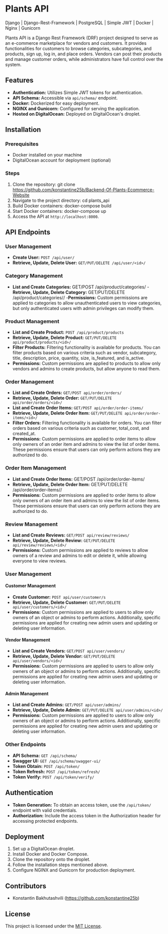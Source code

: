 # Plants API
Django | Django-Rest-Framework | PostgreSQL | Simple JWT | Docker | Nginx | Gunicorn

Plants API is a Django Rest Framework (DRF) project designed to serve as an e-commerce marketplace for vendors and customers. It provides functionalities for customers to browse categories, subcategories, and products, sign up, log in, and place orders. Vendors can post their products and manage customer orders, while administrators have full control over the system.

## Features

- **Authentication:** Utilizes Simple JWT tokens for authentication.
- **API Schema:** Accessible via `api/schema/` endpoint.
- **Docker:** Dockerized for easy deployment.
- **NGINX and Gunicorn:** Configured for serving the application.
- **Hosted on DigitalOcean:** Deployed on DigitalOcean's droplet.

## Installation

### Prerequisites

- Docker installed on your machine
- DigitalOcean account for deployment (optional)

### Steps

1. Clone the repository:
git clone https://github.com/konstantine25b/Backend-Of-Plants-Ecommerce-Website
2. Navigate to the project directory:
cd plants_api
3. Build Docker containers:
docker-compose build
4. Start Docker containers:
docker-compose up
5. Access the API at `http://localhost:8000`.

## API Endpoints

### User Management

- **Create User:** `POST /api/user/`
- **Retrieve, Update, Delete User:** `GET/PUT/DELETE /api/user/<id>/`

### Category Management
- **List and Create Categories:** GET/POST /api/product/categories/
-**Retrieve, Update, Delete Category:** GET/PUT/DELETE /api/product/categories/<id>/
-**Permissions:** Custom permissions are applied to categories to allow unauthenticated users to view categories, but only authenticated users with admin privileges can modify them.

### Product Management

- **List and Create Product:** `POST /api/product/products`
- **Retrieve, Update, Delete Product:** `GET/PUT/DELETE api/product/products/<id>/`
- **Filter Products:** Filtering functionality is available for products. You can filter products based on various criteria such as vendor, subcategory, title, description, price, quantity, size, is_featured, and is_active.
- **Permissions:** Custom permissions are applied to products to allow only vendors and admins to create products, but allow anyone to read them.

### Order Management

- **List and Create Orders:** `GET/POST api/order/orders/`
- **Retrieve, Update, Delete Order:** `GET/PUT/DELETE api/order/orders/<id>/`
- **List and Create Order Items:** `GET/POST api/order/order-items/`
- **Retrieve, Update, Delete Order Item:** `GET/PUT/DELETE api/order/order-items/<id>/`
- **Filter Orders:** Filtering functionality is available for orders. You can filter orders based on various criteria such as customer, total_cost, and created_at.
- **Permissions:** Custom permissions are applied to order items to allow only owners of an order item and admins to view the list of order items. These permissions ensure that users can only perform actions they are authorized to do.
  
### Order Item Management
- **List and Create Order Items:** GET/POST /api/order/order-items/
- **Retrieve, Update, Delete Order Item:** GET/PUT/DELETE /api/order/order-items/<id>/
- **Permissions:** Custom permissions are applied to order items to allow only owners of an order item and admins to view the list of order items. These permissions ensure that users can only perform actions they are authorized to do.

### Review Management

- **List and Create Reviews:** `GET/POST api/review/reviews/`
- **Retrieve, Update, Delete Review:** `GET/PUT/DELETE api/review/reviews/<id>/`
- **Permissions:** Custom permissions are applied to reviews to allow owners of a review and admins to edit or delete it, while allowing everyone to view reviews.

### User Management

#### Customer Management

- **Create Customer:** `POST api/user/customer/s`
- **Retrieve, Update, Delete Customer:** `GET/PUT/DELETE api/user/customers/<id>/`
- **Permissions:** Custom permissions are applied to users to allow only owners of an object or admins to perform actions. Additionally, specific permissions are applied for creating new admin users and updating or deleting user information.

#### Vendor Management

- **List and Create Vendors:** `GET/POST api/user/vendors/`
- **Retrieve, Update, Delete Vendor:** `GET/PUT/DELETE api/user/vendors/<id>/`
- **Permissions:** Custom permissions are applied to users to allow only owners of an object or admins to perform actions. Additionally, specific permissions are applied for creating new admin users and updating or deleting user information.

#### Admin Management

- **List and Create Admins:** `GET/POST api/user/admins/`
- **Retrieve, Update, Delete Admin:** `GET/PUT/DELETE api/user/admins/<id>/`
- **Permissions:** Custom permissions are applied to users to allow only owners of an object or admins to perform actions. Additionally, specific permissions are applied for creating new admin users and updating or deleting user information.

### Other Endpoints

- **API Schema:** `GET /api/schema/`
- **Swagger UI:** `GET /api/schema/swagger-ui/`
- **Token Obtain:** `POST /api/token/`
- **Token Refresh:** `POST /api/token/refresh/`
- **Token Verify:** `POST /api/token/verify/`


## Authentication

- **Token Generation:** To obtain an access token, use the `/api/token/` endpoint with valid credentials.
- **Authorization:** Include the access token in the Authorization header for accessing protected endpoints.


## Deployment

1. Set up a DigitalOcean droplet.
2. Install Docker and Docker Compose.
3. Clone the repository onto the droplet.
4. Follow the installation steps mentioned above.
5. Configure NGINX and Gunicorn for production deployment.

## Contributors

- Konstantin Bakhutashvili (https://github.com/konstantine25b)

## License

This project is licensed under the [MIT License](LICENSE).
